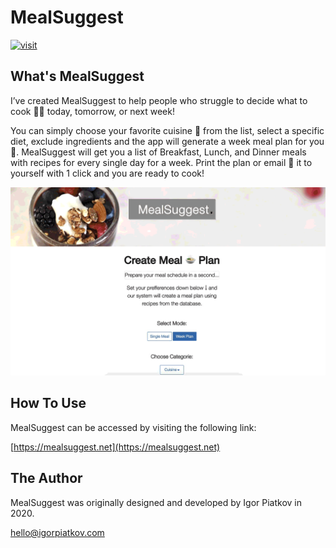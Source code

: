# MealSuggest

[![visit](https://img.shields.io/badge/visit-online-green)](https://mealsuggest.net)

## What's MealSuggest

I’ve created MealSuggest to help people who struggle to decide what to cook 👨‍🍳 today, tomorrow, or next week!

You can simply choose your favorite cuisine 🍜 from the list, select a specific diet, exclude ingredients and the app will generate a week meal plan for you 📆. MealSuggest will get you a list of Breakfast, Lunch, and Dinner meals with recipes for every single day for a week. Print the plan or email 📩 it to yourself with 1 click and you are ready to cook!

![BuddyList](/mealsuggest-preview.gif)

## How To Use

MealSuggest can be accessed by visiting the following link:

[https://mealsuggest.net](https://mealsuggest.net)

## The Author

MealSuggest was originally designed and developed by Igor Piatkov in 2020.

<hello@igorpiatkov.com>
